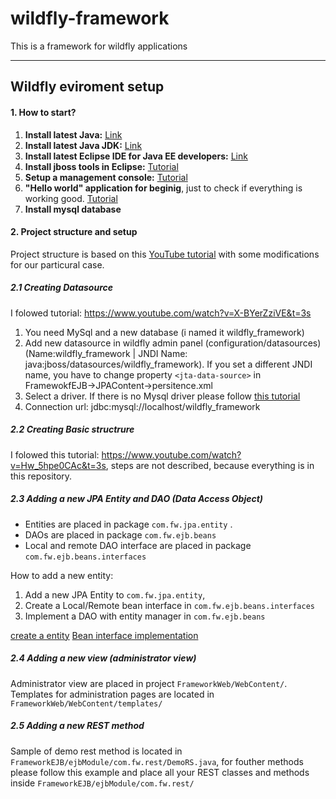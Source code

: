 # wildfly-framework
This is a framework for wildfly applications
***
## Wildfly eviroment setup
#### 1. How to start?
1. **Install latest Java:** [Link](https://java.com/en/download/)
2. **Install latest Java JDK:** [Link](http://www.oracle.com/technetwork/java/javase/downloads/index-jsp-138363.html)
3. **Install latest Eclipse IDE for Java EE developers:** [Link](https://www.eclipse.org/users/)
4. **Install jboss tools in Eclipse:** [Tutorial](http://stackoverflow.com/questions/4057328/how-do-i-install-jboss-as-wildfly-server-in-eclipse-for-java-ee)
5. **Setup a management console:** [Tutorial](https://www.jumpingbean.co.za/blogs/mark/jboss-wildfly-domain-mode-set-up-configuration)
6. **"Hello world" application for beginig**, just to check if everything is working good.  [Tutorial](http://www.thejavageek.com/2015/12/16/jax-rs-hello-world-example-with-wildfly/)
7. **Install mysql database** 

#### 2. Project structure and setup
Project structure is based on this [YouTube tutorial](https://www.youtube.com/watch?v=X-BYerZziVE&list=PL6HqVe_RgWD4SmwwcW0hRNOscUyIkBali) with some modifications for our particural case.

##### 2.1 Creating Datasource
I folowed tutorial:  https://www.youtube.com/watch?v=X-BYerZziVE&t=3s
1. You need MySql and a new database (i named it wildfly_framework)
2. Add new datasource in wildfly admin panel (configuration/datasources) (Name:wildfly_framework | JNDI Name: java:jboss/datasources/wildfly_framework). If you set a different JNDI name, you have to change property `<jta-data-source>` in  FramewokfEJB->JPAContent->persitence.xml
3. Select a driver. If there is no Mysql driver please follow [this tutorial](https://lijianzhao.wordpress.com/2016/07/02/install-mysql-jdbc-driver-on-wildfly/)
4. Connection url: jdbc:mysql://localhost/wildfly_framework

##### 2.2 Creating Basic structrure
I folowed this tutorial: https://www.youtube.com/watch?v=Hw_5hpe0CAc&t=3s, steps are not described, because everything is in this repository.

##### 2.3 Adding a new JPA Entity and DAO (Data Access Object)
*  Entities are placed in package `com.fw.jpa.entity` .
*  DAOs are placed in package `com.fw.ejb.beans`
*  Local and remote DAO interface are placed in package `com.fw.ejb.beans.interfaces`

How to add a new entity:
1. Add a new JPA Entity to `com.fw.jpa.entity`,
2. Create a Local/Remote bean interface in `com.fw.ejb.beans.interfaces`
3. Implement a DAO with entity manager in `com.fw.ejb.beans`

[create a entity](https://www.youtube.com/watch?v=5bXtAim0O2I&list=PL6HqVe_RgWD4SmwwcW0hRNOscUyIkBali&index=3)
[Bean interface implementation](https://www.youtube.com/watch?v=LibDhGFs-Mg&list=PL6HqVe_RgWD4SmwwcW0hRNOscUyIkBali&index=4)

##### 2.4 Adding a new view (administrator view)
Administrator view are placed in project `FrameworkWeb/WebContent/`. Templates for administration pages are located in `FrameworkWeb/WebContent/templates/`

##### 2.5 Adding a new REST method
Sample of demo rest method is located in `FrameworkEJB/ejbModule/com.fw.rest/DemoRS.java`, for fouther methods please follow this example and place all your REST classes and methods inside `FrameworkEJB/ejbModule/com.fw.rest/` 


